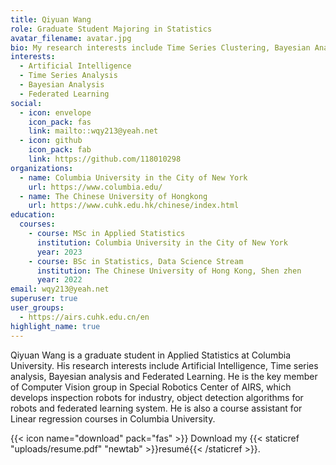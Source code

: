 ```yaml
---
title: Qiyuan Wang
role: Graduate Student Majoring in Statistics
avatar_filename: avatar.jpg
bio: My research interests include Time Series Clustering, Bayesian Analysis and Federated Learning.
interests:
  - Artificial Intelligence
  - Time Series Analysis
  - Bayesian Analysis
  - Federated Learning
social:
  - icon: envelope
    icon_pack: fas
    link: mailto::wqy213@yeah.net
  - icon: github
    icon_pack: fab
    link: https://github.com/118010298
organizations:
  - name: Columbia University in the City of New York
    url: https://www.columbia.edu/
  - name: The Chinese University of Hongkong
    url: https://www.cuhk.edu.hk/chinese/index.html
education:
  courses:
    - course: MSc in Applied Statistics
      institution: Columbia University in the City of New York
      year: 2023
    - course: BSc in Statistics, Data Science Stream
      institution: The Chinese University of Hong Kong, Shen zhen
      year: 2022
email: wqy213@yeah.net
superuser: true
user_groups:
  - https://airs.cuhk.edu.cn/en
highlight_name: true
---
```

Qiyuan Wang is a graduate student in Applied Statistics at Columbia University. His research interests include Artificial Intelligence, Time series analysis, Bayesian analysis and Federated Learning. He is the key member of Computer Vision group in Special Robotics Center of AIRS, which develops inspection robots for industry, object detection algorithms for robots and federated learning system. He is also a course assistant for Linear regression courses in Columbia University.



{{< icon name="download" pack="fas" >}} Download my {{< staticref "uploads/resume.pdf" "newtab" >}}resumé{{< /staticref >}}.

